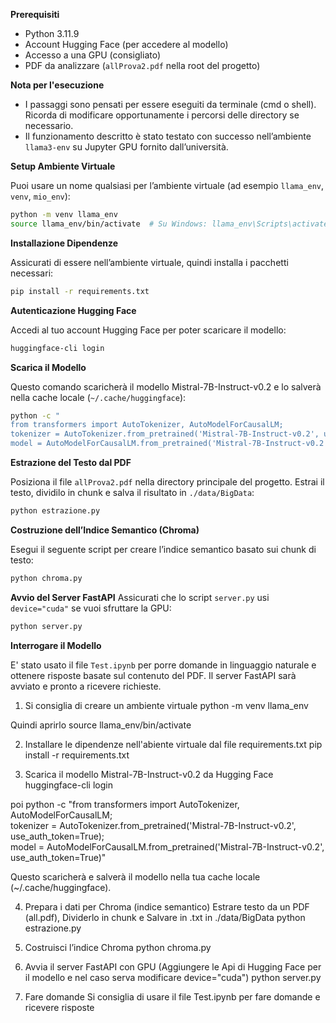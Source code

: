 **Prerequisiti**
- Python 3.11.9
- Account Hugging Face (per accedere al modello)
- Accesso a una GPU (consigliato)
- PDF da analizzare (`allProva2.pdf` nella root del progetto)

  
 **Nota per l'esecuzione**
 
- I passaggi sono pensati per essere eseguiti da terminale (cmd o shell). Ricorda di modificare opportunamente i percorsi delle directory se necessario.
- Il funzionamento descritto è stato testato con successo nell’ambiente `llama3-env` su Jupyter GPU fornito dall’università.



**Setup Ambiente Virtuale**

Puoi usare un nome qualsiasi per l’ambiente virtuale (ad esempio `llama_env`, `venv`, `mio_env`):
```bash
python -m venv llama_env
source llama_env/bin/activate  # Su Windows: llama_env\Scripts\activate
```

**Installazione Dipendenze** 

Assicurati di essere nell’ambiente virtuale, quindi installa i pacchetti necessari:
```bash
pip install -r requirements.txt
```

**Autenticazione Hugging Face**

Accedi al tuo account Hugging Face per poter scaricare il modello:
```bash
huggingface-cli login
```

**Scarica il Modello**

Questo comando scaricherà il modello Mistral-7B-Instruct-v0.2 e lo salverà nella cache locale (`~/.cache/huggingface`):
```bash
python -c "
from transformers import AutoTokenizer, AutoModelForCausalLM;
tokenizer = AutoTokenizer.from_pretrained('Mistral-7B-Instruct-v0.2', use_auth_token=True);
model = AutoModelForCausalLM.from_pretrained('Mistral-7B-Instruct-v0.2', use_auth_token=True)"
```

**Estrazione del Testo dal PDF**

Posiziona il file `allProva2.pdf` nella directory principale del progetto.
Estrai il testo, dividilo in chunk e salva il risultato in `./data/BigData`:
```bash
python estrazione.py
```

**Costruzione dell’Indice Semantico (Chroma)**

Esegui il seguente script per creare l’indice semantico basato sui chunk di testo:
```bash
python chroma.py
```

**Avvio del Server FastAPI**
Assicurati che lo script `server.py` usi `device="cuda"` se vuoi sfruttare la GPU:
```bash
python server.py
```

**Interrogare il Modello**

E' stato usato il file `Test.ipynb` per porre domande in linguaggio naturale e ottenere risposte basate sul contenuto del PDF.
Il server FastAPI sarà avviato e pronto a ricevere richieste.


1. Si consiglia di creare un ambiente virtuale
python -m venv llama_env

Quindi aprirlo
source llama_env/bin/activate

2. Installare le dipendenze nell'abiente virtuale dal file requirements.txt
pip install -r requirements.txt

3. Scarica il modello Mistral-7B-Instruct-v0.2 da Hugging Face
huggingface-cli login

poi
python -c "from transformers import AutoTokenizer, AutoModelForCausalLM; \
tokenizer = AutoTokenizer.from_pretrained('Mistral-7B-Instruct-v0.2', use_auth_token=True); \
model = AutoModelForCausalLM.from_pretrained('Mistral-7B-Instruct-v0.2', use_auth_token=True)"

Questo scaricherà e salverà il modello nella tua cache locale (~/.cache/huggingface).

4. Prepara i dati per Chroma (indice semantico)
Estrare testo da un PDF (all.pdf), Dividerlo in chunk e Salvare in .txt in ./data/BigData
python estrazione.py

5. Costruisci l’indice Chroma
python chroma.py

6. Avvia il server FastAPI con GPU (Aggiungere le Api di Hugging Face per il modello e nel caso serva modificare device="cuda")
python server.py

7. Fare domande
Si consiglia di usare il file Test.ipynb per fare domande e ricevere risposte


